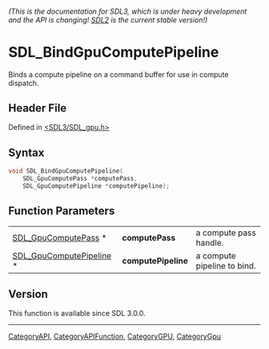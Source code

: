 ###### (This is the documentation for SDL3, which is under heavy development and the API is changing! [SDL2](https://wiki.libsdl.org/SDL2/) is the current stable version!)
# SDL_BindGpuComputePipeline

Binds a compute pipeline on a command buffer for use in compute dispatch.

## Header File

Defined in [<SDL3/SDL_gpu.h>](https://github.com/libsdl-org/SDL/blob/main/include/SDL3/SDL_gpu.h)

## Syntax

```c
void SDL_BindGpuComputePipeline(
    SDL_GpuComputePass *computePass,
    SDL_GpuComputePipeline *computePipeline);
```

## Function Parameters

|                                                    |                     |                             |
| -------------------------------------------------- | ------------------- | --------------------------- |
| [SDL_GpuComputePass](SDL_GpuComputePass) *         | **computePass**     | a compute pass handle.      |
| [SDL_GpuComputePipeline](SDL_GpuComputePipeline) * | **computePipeline** | a compute pipeline to bind. |

## Version

This function is available since SDL 3.0.0.

----
[CategoryAPI](CategoryAPI), [CategoryAPIFunction](CategoryAPIFunction), [CategoryGPU](CategoryGPU), [CategoryGpu](CategoryGpu)


